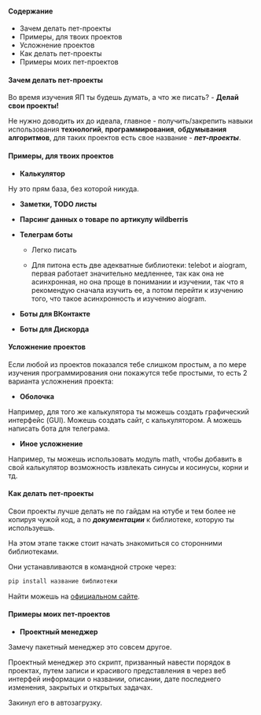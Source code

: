 #### Содержание

- Зачем делать пет-проекты
- Примеры, для твоих проектов
- Усложнение проектов
- Как делать пет-проекты
- Примеры моих пет-проектов

#### Зачем делать пет-проекты

Во время изучения ЯП ты будешь думать, а что же писать? - **Делай свои проекты!**

Не нужно доводить их до идеала, главное - получить/закрепить навыки использования **технологий**, **программирования**, **обдумывания алгоритмов**, для таких проектов есть свое название - ***пет-проекты***.

#### Примеры, для твоих проектов

- **Калькулятор**

Ну это прям база, без которой никуда.

- **Заметки, TODO листы**

- **Парсинг данных о товаре по артикулу wildberris**

- **Телеграм боты**

    - Легко писать

    - Для питона есть две адекватные библиотеки: telebot и aiogram, первая работает значительно медленнее, так как она не асинхронная, но она проще в понимании и изучении, так что я рекомендую сначала изучить ее, а потом перейти к изучению того, что такое асинхронность и изучению aiogram.

- **Боты для ВКонтакте**

- **Боты для Дискорда**

#### Усложнение проектов

Если любой из проектов показался тебе слишком простым, а по мере изучения программирования они покажутся тебе простыми, то есть 2 варианта усложнения проекта:

- **Оболочка**

Например, для того же калькулятора ты можешь создать графический интерфейс (GUI). Можешь создать сайт, с калькулятором. А можешь написать бота для телеграма.

- **Иное усложнение**

Например, ты можешь использовать модуль math, чтобы добавить в свой калькулятор возможность извлекать синусы и косинусы, корни и тд.

#### Как делать пет-проекты

Свои проекты лучше делать не по гайдам на ютубе и тем более не копируя чужой код, а по ***документации*** к библиотеке, которую ты используешь.

На этом этапе также стоит начать знакомиться со сторонними библиотеками.

Они устанавливаются в командной строке через:

``` bash
pip install название библиотеки
```

Найти можешь на [официальном сайте](https://pypi.org/project/pip/).

#### Примеры моих пет-проектов

- **Проектный менеджер**

Замечу пакетный менеджер это совсем другое.

Проектный менеджер это скрипт, призванный навести порядок в проектах, путем записи и красивого представления в через веб интерфей информации о названии, описании, дате последнего изменения, закрытых и открытых задачах.

Закинул его в автозагрузку.